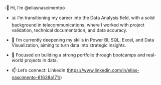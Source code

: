 -👋 Hi, I’m @eliasnascimentoo

- 📊 I’m transitioning my career into the Data Analysis field, with a solid background in telecommunications, where I worked with project validation, technical documentation, and data accuracy.

- 🎯 I’m currently deepening my skills in Power BI, SQL, Excel, and Data Visualization, aiming to turn data into strategic insights.

- 🌱 Focused on building a strong portfolio through bootcamps and real-world projects in data.
  
- 📫 Let’s connect: LinkedIn (https://www.linkedin.com/in/elias-nascimento-81638a171/)

<!---
eliasnascimentoo/eliasnascimentoo is a ✨ special ✨ repository because its `README.md` (this file) appears on your GitHub profile.
You can click the Preview link to take a look at your changes.
--->
